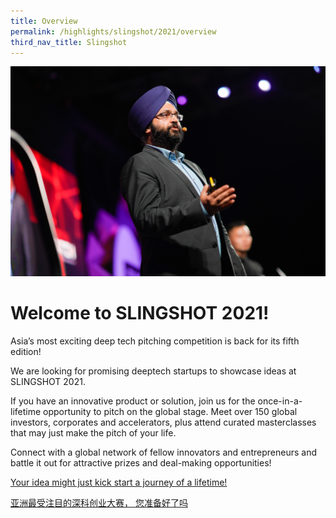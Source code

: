 ```yaml
---
title: Overview
permalink: /highlights/slingshot/2021/overview
third_nav_title: Slingshot
---
```



![](/images/SLINGSHOT%203.jpg)
# Welcome to SLINGSHOT 2021!
Asia’s most exciting deep tech pitching competition is back for its fifth edition!

We are looking for promising deeptech startups to showcase ideas at SLINGSHOT 2021.

If you have an innovative product or solution, join us for the once-in-a-lifetime opportunity to pitch on the global stage. Meet over 150 global investors, corporates and accelerators, plus attend curated masterclasses that may just make the pitch of your life.

Connect with a global network of fellow innovators and entrepreneurs and battle it out for attractive prizes and deal-making opportunities!

[Your idea might just kick start a journey of a lifetime!](https://slingshot.agorize.com/2021-edition?t=Wpdpp6Sn_r24kjBBmPXsUg?utm_source=www.switchsg.org&utm_medium=referral&utm_campaign=slingshot2021)

[亚洲最受注目的深科创业大赛， 您准备好了吗](https://slingshot-cn.agorize.com/2021-edition?t=fX5LOg7F8fnaJvgACrUEbg?utm_source=www.switchsg.org&utm_medium=referral&utm_campaign=slingshot2021)

